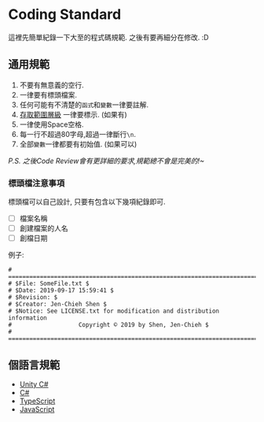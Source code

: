 # Coding Standard

這裡先簡單紀錄一下大至的程式碼規範. 之後有要再細分在修改. :D


## 通用規範

1. 不要有無意義的空行.
2. 一律要有標頭檔案.
3. 任何可能有不清楚的`函式`和`變數`一律要註解.
4. [存取範圍層級](https://docs.microsoft.com/zh-tw/dotnet/csharp/language-reference/keywords/accessibility-levels)
一律要標示. (如果有)
5. 一律使用Space空格.
6. 每一行不超過80字母,超過一律斷行`\n`.
7. 全部`變數`一律都要有初始值. (如果可以)

*P.S. 之後Code Review會有更詳細的要求,規範總不會是完美的!~*


### 標頭檔注意事項

標頭檔可以自己設計, 只要有包含以下幾項紀錄即可.

- [ ] 檔案名稱
- [ ] 創建檔案的人名
- [ ] 創檔日期

例子:
```
# ========================================================================
# $File: SomeFile.txt $
# $Date: 2019-09-17 15:59:41 $
# $Revision: $
# $Creator: Jen-Chieh Shen $
# $Notice: See LICENSE.txt for modification and distribution information
#                   Copyright © 2019 by Shen, Jen-Chieh $
# ========================================================================
```


## 個語言規範

* [Unity C#](https://github.com/gamebarley-org/Documents/blob/master/coding/CodingStandard/unity_csharp.md)
* [C#](https://github.com/gamebarley-org/Documents/blob/master/coding/CodingStandard/csharp.md)
* [TypeScript](https://github.com/gamebarley-org/Documents/blob/master/coding/CodingStandard/typescript.md)
* [JavaScript](https://github.com/gamebarley-org/Documents/blob/master/coding/CodingStandard/javascript.md)
